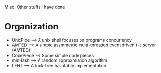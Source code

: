 Misc: Other stuffs I have done
# Organization
* UnixPipe --> A unix shell focuses on programs concurrency
* AMTED --> A simple asymmetric multi-threaded event driven file server (AMTED)
* CodePiece --> Some simple code pieces
* minHash --> A random approxmiation algorithm
* LFHT --> A lock-free hashtable implementation
